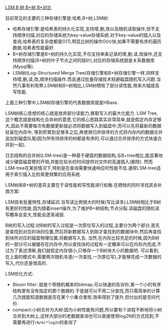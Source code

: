 [LSM,B 树,B+树,B\*对比](https://www.jianshu.com/p/3fb899684392)

目前常见的主要的三种存储引擎是:哈希,B+树,LSM树:

- 哈希存储引擎:是哈希表的持久化实现,支持增,删,改以及随机读取操作,但不支持顺序扫描,对应的存储系统为key-value存储系统.对于key-value的插入以及查询,哈希表的复杂度都是O(1),明显比树的操作O(n)快,如果不需要有序的遍历数据,哈希表性能最好.
- B+树存储引擎是B+树的持久化实现,不仅支持单条记录的增,删,读,改操作,还支持顺序扫描(B+树的叶子节点之间的指针),对应的存储系统就是关系数据库(Mysql等).
- LSM树(Log-Structured Merge Tree)存储引擎和B+树存储引擎一样,同样支持增,删,读,改,顺序扫描操作.而且通过批量存储技术规避磁盘随机写入问题.当然凡事有利有弊,LSM树和B+树相比,LSM树牺牲了部分读性能,用来大幅提高写性能.

上面三种引擎中,LSM树存储引擎的代表数据库就是HBase.

LSM树核心思想的核心就是放弃部分读能力,换取写入的最大化能力.
LSM Tree, 这个概念就是结构化合并树的意思,它的核心思路其实非常简单,就是假定内存足够大,因此不需要每次有数据更新就必须将数据写入到磁盘中,而可以先将最新的数据驻留在内存中,
等到积累到足够多之后,再使用归并排序的方式将内存内的数据合并追加到磁盘队尾(因为所有待排序的树都是有序的,可以通过合并排序的方式快速合并到一起).

日志结构的合并树(LSM-tree)是一种基于硬盘的数据结构,与B+tree相比,能显著地减少硬盘磁盘臂的开销,并能在较长的时间提供对文件的高速插入(删除).
然而LSM-tree在某些情况下,特别是在查询需要快速响应时性能不佳.通常LSM-tree适用于索引插入比检索更频繁的应用系统.

LSM树和B+树的差异主要在于读性能和写性能进行权衡.在牺牲的同时寻找其余补救方案:

LSM具有批量特性,存储延迟.当写读比例很大的时候(写比读多),LSM树相比于B树有更好的性能.因为随着insert操作,为了维护B+树结构,节点分裂.读磁盘的随机读写概率会变大,性能会逐渐减弱.

B树的写入过程:对B树的写入过程是一次原位写入的过程,主要分为两个部分,首先是查找到对应的块的位置,然后将新数据写入到刚才查找到的数据块中,然后再查找到块所对应的磁盘物理位置,将数据写入去.
当然,在内存比较充足的时候,因为B树的一部分可以被缓存在内存中,所以查找块的过程有一定概率可以在内存内完成,不过为了表述清晰,我们就假定内存很小,只够存一个B树块大小的数据吧.
可以看到,在上面的模式中,需要两次随机寻道(一次查找,一次原位写),才能够完成一次数据的写入,代价还是很高的.

LSM优化方式:

- Bloom filter: 就是个带随机概率的bitmap,可以快速的告诉你,某一个小的有序结构里有没有指定的那个数据的.于是就可以不用二分查找,而只需简单的计算几次就能知道数据是否在某个小集合里啦.效率得到了提升,但付出的是空间代价.
- compact:小树合并为大树:因为小树性能有问题,所以要有个进程不断地将小树合并到大树上,这样大部分的老数据查询也可以直接使用log2N的方式找到,不需要再进行`(N/m)*log2n`的查询了
